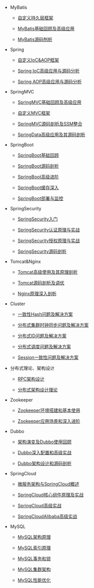 * MyBatis

  * [自定义持久层框架](md/MyBatis/自定义持久层框架.md)
  
  * [MyBatis基础回顾及高级应用](md/MyBatis/MyBatis基础回顾及高级应用.md)
  
  * [MyBatis源码刨析](md/MyBatis/MyBatis源码刨析.md)
  
* Spring

  * [自定义IoC&AOP框架](md/Spring/自定义IoC&AOP框架.md)
  
  * [Spring IoC高级应用与源码分析](md/Spring/Spring%20IoC高级应用与源码分析.md)
  
  * [Spring AOP高级应用与源码分析](md/Spring/Spring%20AOP高级应用与源码分析.md)

* SpringMVC

  * [SpringMVC基础回顾及高级应用](md/SpringMVC/SpringMVC基础回顾及高级应用.md)
  
  * [自定义MVC框架](md/SpringMVC/自定义MVC框架.md)
  
  * [SpringMVC源码剖析及SSM整合](md/SpringMVC/SpringMVC源码剖析及SSM整合.md)
  
  * [SpringData高级应用及其源码剖析](md/SpringMVC/SpringData高级应用及其源码剖析.md)

* SpringBoot

  * [SpringBoot基础回顾](md/SpringBoot/SpringBoot基础回顾.md)
  
  * [SpringBoot源码剖析](md/SpringBoot/SpringBoot源码剖析.md)
  
  * [SpringBoot高级进阶](md/SpringBoot/SpringBoot高级进阶.md)
  
  * [SpringBoot缓存深入](md/SpringBoot/SpringBoot缓存深入.md)
  
  * [SpringBoot部署与监控](md/SpringBoot/SpringBoot部署与监控.md)

* SpringSecurity

  * [SpringSecurity入门](md/SpringSecurity/SpringSecurity入门.md)
  
  * [SpringSecurity认证原理与实战](md/SpringSecurity/SpringSecurity认证原理与实战.md)
  
  * [SpringSecurity授权原理与实战](md/SpringSecurity/SpringSecurity授权原理与实战.md)
  
  * [SpringSecurity源码剖析](md/SpringSecurity/SpringSecurity源码剖析.md)

* Tomcat&Nginx

  * [Tomcat高级使用及其原理剖析](md/Tomcat&Nginx/Tomcat高级使用及其原理剖析.md)
  
  * [Tomcat源码剖析及调优](md/Tomcat&Nginx/Tomcat源码剖析及调优.md)
  
  * [Nginx原理深入剖析](md/Tomcat&Nginx/Nginx原理深入剖析.md)

* Cluster

  * [一致性Hash问题及解决方案](md/Cluster/一致性Hash问题及解决方案.md)
  
  * [分布式集群时钟同步问题及解决方案](md/Cluster/分布式集群时钟同步问题及解决方案.md)
  
  * [分布式ID问题及解决方案](md/Cluster/分布式ID问题及解决方案.md)
  
  * [分布式调度问题及解决方案](md/Cluster/分布式调度问题及解决方案.md)
  
  * [Session一致性问题及解决方案](md/Cluster/Session一致性问题及解决方案.md)

* 分布式理论、架构设计

  * [RPC架构设计](md/分布式理论、架构设计/RPC架构设计.md)
  
  * [分布式架构设计理论](md/分布式理论、架构设计/分布式架构设计理论.md)

* Zookeeper

  * [Zookeeper环境搭建和基本使用](md/Zookeeper/Zookeeper环境搭建和基本使用.md)
  
  * [Zookeeper应用场景和深入进阶](md/Zookeeper/Zookeeper应用场景和深入进阶.md)

* Dubbo

  * [架构演变及Dubbo使用回顾](md/Dubbo/架构演变及Dubbo使用回顾.md)
  
  * [Dubbo深入配置和高级实战](md/Dubbo/Dubbo深入配置和高级实战.md)
  
  * [Dubbo架构设计和源码剖析](md/Dubbo/Dubbo架构设计和源码剖析.md)

* SpringCloud

  * [微服务架构与SpringCloud概述](md/SpringCloud/微服务架构与SpringCloud概述.md)
  
  * [SpringCloud核心组件原理及实战](md/SpringCloud/SpringCloud核心组件原理及实战.md)
  
  * [SpringCloud高级实战](md/SpringCloud/SpringCloud高级实战.md)
  
  * [SpringCloudAlibaba高级实战](md/SpringCloud/SpringCloudAlibaba高级实战.md)

* MySQL

  * [MySQL架构原理](md/MySQL/MySQL架构原理.md)
  
  * [MySQL索引原理](md/MySQL/MySQL索引原理.md)
  
  * [MySQL事务和锁](md/MySQL/MySQL事务和锁.md)
  
  * [MySQL集群架构](md/MySQL/MySQL集群架构.md)
  
  * [MySQL性能优化](md/MySQL/MySQL性能优化.md)